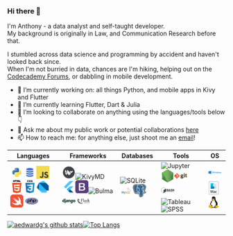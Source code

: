 ### Hi there 👋

I'm Anthony - a data analyst and self-taught developer. <br>
My background is originally in Law, and Communication Research before that.

I stumbled across data science and programming by accident and haven't looked back since. <br>
When I'm not burried in data, chances are I'm hiking, helping out on the [Codecademy Forums](https://discuss.codecademy.com/u/el_cocodrilo/summary), or dabbling in mobile development.


- 🔭 I’m currently working on: all things Python, and mobile apps in Kivy and Flutter
- 🌱 I’m currently learning Flutter, Dart & Julia
- 👯 I’m looking to collaborate on anything using the languages/tools below :point_down:
- 💬 Ask me about my public work or potential collaborations [here](https://github.com/aedwardg/aedwardg/discussions)
- 📫 How to reach me: for anything else, just shoot me an [email](mailto:anthony@anthonysdata.com)!

| Languages  | Frameworks | Databases | Tools | OS  |
| ---------- | ---------- | --------- | ----- | --- |
| <img alt="Python" src="https://raw.githubusercontent.com/github/explore/80688e429a7d4ef2fca1e82350fe8e3517d3494d/topics/python/python.png" width="30" /><img alt="SQL" src="https://raw.githubusercontent.com/github/explore/80688e429a7d4ef2fca1e82350fe8e3517d3494d/topics/sql/sql.png" width="30" /><img alt="JavaScript" src="https://raw.githubusercontent.com/github/explore/80688e429a7d4ef2fca1e82350fe8e3517d3494d/topics/javascript/javascript.png" width="30" /><img alt="HTML" src="https://raw.githubusercontent.com/github/explore/80688e429a7d4ef2fca1e82350fe8e3517d3494d/topics/html/html.png" width="30" /><img alt="CSS" src="https://raw.githubusercontent.com/github/explore/80688e429a7d4ef2fca1e82350fe8e3517d3494d/topics/css/css.png" width="30" /><img alt="Dart" src="https://raw.githubusercontent.com/github/explore/80688e429a7d4ef2fca1e82350fe8e3517d3494d/topics/dart/dart.png" width="30" /> <img alt="Swift" src="https://raw.githubusercontent.com/github/explore/80688e429a7d4ef2fca1e82350fe8e3517d3494d/topics/swift/swift.png" width="30" /> <img alt="PHP" src="https://raw.githubusercontent.com/github/explore/80688e429a7d4ef2fca1e82350fe8e3517d3494d/topics/php/php.png" width="30" /> | <img alt="Kivy" src="https://raw.githubusercontent.com/kivy/kivy/master/kivy/data/logo/kivy-icon-256.png" width="30" /><img alt="KivyMD" src="https://raw.githubusercontent.com/kivymd/KivyMD/master/demos/kitchen_sink/assets/kivymd.png" width="30" /><img alt="Flutter" src="https://raw.githubusercontent.com/github/explore/80688e429a7d4ef2fca1e82350fe8e3517d3494d/topics/flutter/flutter.png" width="30" /><img alt="Bootstrap" src="https://raw.githubusercontent.com/github/explore/80688e429a7d4ef2fca1e82350fe8e3517d3494d/topics/bootstrap/bootstrap.png" width="30" /><img alt="Bulma" src="https://raw.githubusercontent.com/jgthms/bulma/master/favicon.ico" width="30" /><img alt="Django" src="https://raw.githubusercontent.com/github/explore/80688e429a7d4ef2fca1e82350fe8e3517d3494d/topics/django/django.png" width="30" /> <img alt="Flask" src="https://raw.githubusercontent.com/github/explore/80688e429a7d4ef2fca1e82350fe8e3517d3494d/topics/flask/flask.png" width="30" /> | <img alt="SQLite" src="https://www.anthonysdata.com/Sqlite.png" width="30" /><img alt="MySQL" src="https://raw.githubusercontent.com/github/explore/80688e429a7d4ef2fca1e82350fe8e3517d3494d/topics/mysql/mysql.png" width="30" /><img alt="PostgreSQL" src="https://raw.githubusercontent.com/github/explore/80688e429a7d4ef2fca1e82350fe8e3517d3494d/topics/postgresql/postgresql.png" width="30" /> | <img alt="Jupyter" src="https://upload.wikimedia.org/wikipedia/commons/3/38/Jupyter_logo.svg" width="30" /><img alt="Node" src="https://raw.githubusercontent.com/github/explore/80688e429a7d4ef2fca1e82350fe8e3517d3494d/topics/nodejs/nodejs.png" width="30" /><img alt="Git" src="https://raw.githubusercontent.com/github/explore/80688e429a7d4ef2fca1e82350fe8e3517d3494d/topics/git/git.png" width="30"/>  <img alt="Bash" src="https://raw.githubusercontent.com/github/explore/80688e429a7d4ef2fca1e82350fe8e3517d3494d/topics/bash/bash.png" width="30" /><img alt="Tableau" src="https://www.anthonysdata.com/Tableau_logo.png" width="45" /><img alt="SPSS" src="https://www.anthonysdata.com/Logo_SPSS.png" width="30"> | <img alt="Windows" src="https://raw.githubusercontent.com/github/explore/80688e429a7d4ef2fca1e82350fe8e3517d3494d/topics/windows/windows.png" width="50" /><img alt="MacOS" src="https://raw.githubusercontent.com/github/explore/80688e429a7d4ef2fca1e82350fe8e3517d3494d/topics/macos/macos.png" width="30" /><img alt="Linux" src="https://raw.githubusercontent.com/github/explore/80688e429a7d4ef2fca1e82350fe8e3517d3494d/topics/linux/linux.png" width="30" /> |

[![aedwardg's github stats](https://github-readme-stats.aedwardg.vercel.app/api?username=aedwardg&count_private=true&theme=nord&show_icons=true)](https://github.com/aedwardg/github-readme-stats)[![Top Langs](https://github-readme-stats.aedwardg.vercel.app/api/top-langs/?username=aedwardg&exclude_repo=aedwardg.github.io&langs_count=7&layout=compact&theme=nord)](https://github.com/aedwardg/github-readme-stats)

<!--
**aedwardg/aedwardg** is a ✨ _special_ ✨ repository because its `README.md` (this file) appears on your GitHub profile.

Here are some ideas to get you started:

- 🔭 I’m currently working on ...
- 🌱 I’m currently learning ...
- 👯 I’m looking to collaborate on ...
- 🤔 I’m looking for help with ...
- 💬 Ask me about ...
- 📫 How to reach me: ...
- 😄 Pronouns: ...
- ⚡ Fun fact: ...
-->
